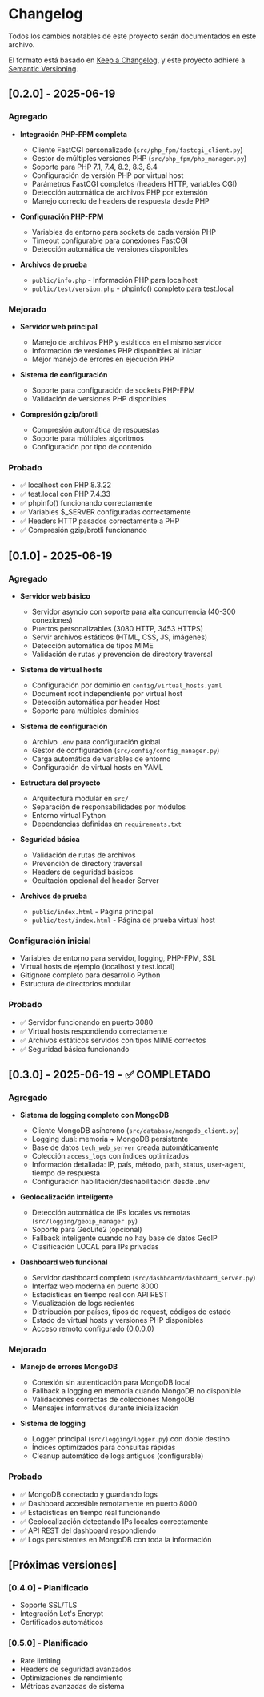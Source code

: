 # Changelog

Todos los cambios notables de este proyecto serán documentados en este archivo.

El formato está basado en [Keep a Changelog](https://keepachangelog.com/es-ES/1.0.0/),
y este proyecto adhiere a [Semantic Versioning](https://semver.org/spec/v2.0.0.html).

## [0.2.0] - 2025-06-19

### Agregado
- **Integración PHP-FPM completa**
  - Cliente FastCGI personalizado (`src/php_fpm/fastcgi_client.py`)
  - Gestor de múltiples versiones PHP (`src/php_fpm/php_manager.py`)
  - Soporte para PHP 7.1, 7.4, 8.2, 8.3, 8.4
  - Configuración de versión PHP por virtual host
  - Parámetros FastCGI completos (headers HTTP, variables CGI)
  - Detección automática de archivos PHP por extensión
  - Manejo correcto de headers de respuesta desde PHP

- **Configuración PHP-FPM**
  - Variables de entorno para sockets de cada versión PHP
  - Timeout configurable para conexiones FastCGI
  - Detección automática de versiones disponibles

- **Archivos de prueba**
  - `public/info.php` - Información PHP para localhost
  - `public/test/version.php` - phpinfo() completo para test.local

### Mejorado
- **Servidor web principal**
  - Manejo de archivos PHP y estáticos en el mismo servidor
  - Información de versiones PHP disponibles al iniciar
  - Mejor manejo de errores en ejecución PHP

- **Sistema de configuración**
  - Soporte para configuración de sockets PHP-FPM
  - Validación de versiones PHP disponibles

- **Compresión gzip/brotli**
  - Compresión automática de respuestas
  - Soporte para múltiples algoritmos
  - Configuración por tipo de contenido

### Probado
- ✅ localhost con PHP 8.3.22
- ✅ test.local con PHP 7.4.33
- ✅ phpinfo() funcionando correctamente
- ✅ Variables $_SERVER configuradas correctamente
- ✅ Headers HTTP pasados correctamente a PHP
- ✅ Compresión gzip/brotli funcionando

## [0.1.0] - 2025-06-19

### Agregado
- **Servidor web básico**
  - Servidor asyncio con soporte para alta concurrencia (40-300 conexiones)
  - Puertos personalizables (3080 HTTP, 3453 HTTPS)
  - Servir archivos estáticos (HTML, CSS, JS, imágenes)
  - Detección automática de tipos MIME
  - Validación de rutas y prevención de directory traversal

- **Sistema de virtual hosts**
  - Configuración por dominio en `config/virtual_hosts.yaml`
  - Document root independiente por virtual host
  - Detección automática por header Host
  - Soporte para múltiples dominios

- **Sistema de configuración**
  - Archivo `.env` para configuración global
  - Gestor de configuración (`src/config/config_manager.py`)
  - Carga automática de variables de entorno
  - Configuración de virtual hosts en YAML

- **Estructura del proyecto**
  - Arquitectura modular en `src/`
  - Separación de responsabilidades por módulos
  - Entorno virtual Python
  - Dependencias definidas en `requirements.txt`

- **Seguridad básica**
  - Validación de rutas de archivos
  - Prevención de directory traversal
  - Headers de seguridad básicos
  - Ocultación opcional del header Server

- **Archivos de prueba**
  - `public/index.html` - Página principal
  - `public/test/index.html` - Página de prueba virtual host

### Configuración inicial
- Variables de entorno para servidor, logging, PHP-FPM, SSL
- Virtual hosts de ejemplo (localhost y test.local)
- Gitignore completo para desarrollo Python
- Estructura de directorios modular

### Probado
- ✅ Servidor funcionando en puerto 3080
- ✅ Virtual hosts respondiendo correctamente
- ✅ Archivos estáticos servidos con tipos MIME correctos
- ✅ Seguridad básica funcionando

## [0.3.0] - 2025-06-19 - ✅ COMPLETADO

### Agregado
- **Sistema de logging completo con MongoDB**
  - Cliente MongoDB asíncrono (`src/database/mongodb_client.py`)
  - Logging dual: memoria + MongoDB persistente
  - Base de datos `tech_web_server` creada automáticamente
  - Colección `access_logs` con índices optimizados
  - Información detallada: IP, país, método, path, status, user-agent, tiempo de respuesta
  - Configuración habilitación/deshabilitación desde .env

- **Geolocalización inteligente**
  - Detección automática de IPs locales vs remotas (`src/logging/geoip_manager.py`)
  - Soporte para GeoLite2 (opcional)
  - Fallback inteligente cuando no hay base de datos GeoIP
  - Clasificación LOCAL para IPs privadas

- **Dashboard web funcional**
  - Servidor dashboard completo (`src/dashboard/dashboard_server.py`)
  - Interfaz web moderna en puerto 8000
  - Estadísticas en tiempo real con API REST
  - Visualización de logs recientes
  - Distribución por países, tipos de request, códigos de estado
  - Estado de virtual hosts y versiones PHP disponibles
  - Acceso remoto configurado (0.0.0.0)

### Mejorado
- **Manejo de errores MongoDB**
  - Conexión sin autenticación para MongoDB local
  - Fallback a logging en memoria cuando MongoDB no disponible
  - Validaciones correctas de colecciones MongoDB
  - Mensajes informativos durante inicialización

- **Sistema de logging**
  - Logger principal (`src/logging/logger.py`) con doble destino
  - Índices optimizados para consultas rápidas
  - Cleanup automático de logs antiguos (configurable)

### Probado
- ✅ MongoDB conectado y guardando logs
- ✅ Dashboard accesible remotamente en puerto 8000
- ✅ Estadísticas en tiempo real funcionando
- ✅ Geolocalización detectando IPs locales correctamente
- ✅ API REST del dashboard respondiendo
- ✅ Logs persistentes en MongoDB con toda la información

## [Próximas versiones]

### [0.4.0] - Planificado
- Soporte SSL/TLS
- Integración Let's Encrypt
- Certificados automáticos

### [0.5.0] - Planificado
- Rate limiting
- Headers de seguridad avanzados
- Optimizaciones de rendimiento
- Métricas avanzadas de sistema
